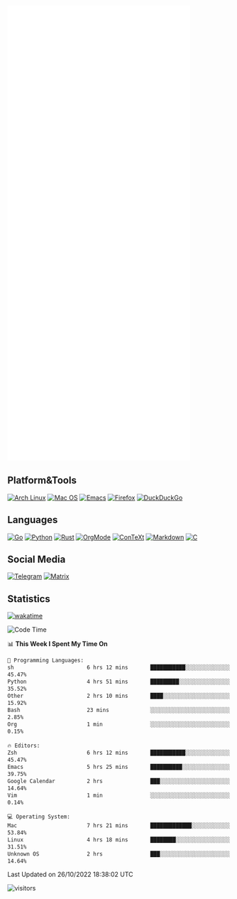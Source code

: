 ![Metrics](https://github.com/SteamedFish/SteamedFish/blob/master/github-metrics.svg)

## Platform&Tools

[![Arch Linux](https://img.shields.io/badge/ArchLinux-1793D1?logo=arch-linux&logoColor=fff&style=flat-square)](https://archlinux.org/)
[![Mac OS](https://img.shields.io/badge/MacOS-000000?style=flat-square&logo=macos&logoColor=F0F0F0)](https://www.apple.com/macos/)
[![Emacs](https://img.shields.io/badge/Emacs-%237F5AB6.svg?&style=flat-square&logo=gnu-emacs&logoColor=white)](https://www.gnu.org/software/emacs/)
[![Firefox](https://img.shields.io/badge/Firefox-FF7139?style=flat-square&logo=Firefox-Browser&logoColor=white)](https://firefox.com/)
[![DuckDuckGo](https://img.shields.io/badge/DuckDuckGo-DE5833?style=flat-square&logo=DuckDuckGo&logoColor=white)](https://duckduckgo.com/)

## Languages

[![Go](https://img.shields.io/badge/Golang-%2300ADD8.svg?style=flat-square&logo=go&logoColor=white)](https://golang.org/)
[![Python](https://img.shields.io/badge/Python-3670A0?style=flat-square&logo=python&logoColor=ffdd54)](https://www.python.org/)
[![Rust](https://img.shields.io/badge/Rust-%23000000.svg?style=flat-square&logo=rust&logoColor=white)](https://www.rust-lang.org/)
[![OrgMode](https://img.shields.io/badge/OrgMode-%23000000.svg?style=flat-square&logo=org&logoColor=white)](https://orgmode.org/)
[![ConTeXt](https://img.shields.io/badge/ConTeXt-%23008080.svg?style=flat-square&logo=latex&logoColor=white)](https://contextgarden.net/)
[![Markdown](https://img.shields.io/badge/MarkDown-%23000000.svg?style=flat-square&logo=markdown&logoColor=white)](https://daringfireball.net/projects/markdown/)
[![C](https://img.shields.io/badge/C-%2300599C.svg?style=flat-square&logo=c&logoColor=white)](https://www.iso.org/standard/74528.html)

## Social Media
[![Telegram](https://img.shields.io/badge/SteamedFish-2CA5E0?style=social&logo=telegram&logoColor=white)](https://t.me/SteamedFish)
[![Matrix](https://img.shields.io/badge/SteamedFish-2CA5E0?style=social&logo=matrix&logoColor=black)](https://matrix.to/#/@i:steamedfish.org)

## Statistics
[![wakatime](https://wakatime.com/badge/user/168280d6-fcf2-4b4f-ad3a-dc4612f35b38.svg)](https://wakatime.com/@168280d6-fcf2-4b4f-ad3a-dc4612f35b38)

<!--START_SECTION:waka-->
![Code Time](http://img.shields.io/badge/Code%20Time-2%2C088%20hrs%2051%20mins-blue)

📊 **This Week I Spent My Time On** 

```text
💬 Programming Languages: 
sh                       6 hrs 12 mins       ███████████░░░░░░░░░░░░░░   45.47% 
Python                   4 hrs 51 mins       █████████░░░░░░░░░░░░░░░░   35.52% 
Other                    2 hrs 10 mins       ████░░░░░░░░░░░░░░░░░░░░░   15.92% 
Bash                     23 mins             ░░░░░░░░░░░░░░░░░░░░░░░░░   2.85% 
Org                      1 min               ░░░░░░░░░░░░░░░░░░░░░░░░░   0.15%

🔥 Editors: 
Zsh                      6 hrs 12 mins       ███████████░░░░░░░░░░░░░░   45.47% 
Emacs                    5 hrs 25 mins       ██████████░░░░░░░░░░░░░░░   39.75% 
Google Calendar          2 hrs               ███░░░░░░░░░░░░░░░░░░░░░░   14.64% 
Vim                      1 min               ░░░░░░░░░░░░░░░░░░░░░░░░░   0.14%

💻 Operating System: 
Mac                      7 hrs 21 mins       █████████████░░░░░░░░░░░░   53.84% 
Linux                    4 hrs 18 mins       ████████░░░░░░░░░░░░░░░░░   31.51% 
Unknown OS               2 hrs               ███░░░░░░░░░░░░░░░░░░░░░░   14.64%

```


 Last Updated on 26/10/2022 18:38:02 UTC
<!--END_SECTION:waka-->

![visitors](https://visitor-badge.laobi.icu/badge?page_id=SteamedFish.SteamedFish)
